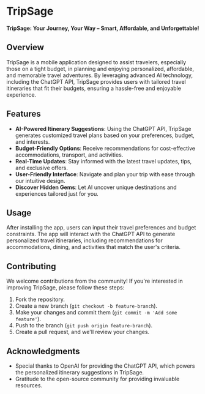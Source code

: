 # TripSage

**TripSage: Your Journey, Your Way – Smart, Affordable, and Unforgettable!**

## Overview

TripSage is a mobile application designed to assist travelers, especially those on a tight budget, in planning and enjoying personalized, affordable, and memorable travel adventures. By leveraging advanced AI technology, including the ChatGPT API, TripSage provides users with tailored travel itineraries that fit their budgets, ensuring a hassle-free and enjoyable experience.

## Features

- **AI-Powered Itinerary Suggestions**: Using the ChatGPT API, TripSage generates customized travel plans based on your preferences, budget, and interests.
- **Budget-Friendly Options**: Receive recommendations for cost-effective accommodations, transport, and activities.
- **Real-Time Updates**: Stay informed with the latest travel updates, tips, and exclusive offers.
- **User-Friendly Interface**: Navigate and plan your trip with ease through our intuitive design.
- **Discover Hidden Gems**: Let AI uncover unique destinations and experiences tailored just for you.

## Usage

After installing the app, users can input their travel preferences and budget constraints. The app will interact with the ChatGPT API to generate personalized travel itineraries, including recommendations for accommodations, dining, and activities that match the user's criteria.

## Contributing

We welcome contributions from the community! If you're interested in improving TripSage, please follow these steps:

1. Fork the repository.
2. Create a new branch (`git checkout -b feature-branch`).
3. Make your changes and commit them (`git commit -m 'Add some feature'`).
4. Push to the branch (`git push origin feature-branch`).
5. Create a pull request, and we'll review your changes.


## Acknowledgments

- Special thanks to OpenAI for providing the ChatGPT API, which powers the personalized itinerary suggestions in TripSage.
- Gratitude to the open-source community for providing invaluable resources.
